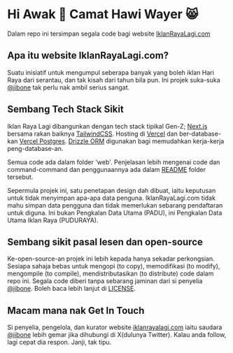 # Hi Awak 👋 Camat Hawi Wayer 😸

Dalam repo ini tersimpan segala code bagi website [IklanRayaLagi.com](https://iklanrayalagi.com)

## Apa itu website IklanRayaLagi.com?

Suatu inisiatif untuk mengumpul seberapa banyak yang boleh iklan Hari Raya dari serantau, dan tak kisah dari tahun bila pun. Ini projek suka-suka [@jibone](https://twitter.com/jibone) tak perlu nak ambil serius sangat.

## Sembang Tech Stack Sikit

Iklan Raya Lagi dibangunkan dengan tech stack tipikal Gen-Z; [Next.js](https://nextjs.org) bersama rakan baiknya [TailwindCSS](https://tailwindcss.com). Hosting di [Vercel](https://vercel.com) dan ber-database-kan [Vercel Postgres](https://vercel.com/storage/postgres). [Drizzle ORM](https://orm.drizzle.team) digunakan bagi memudahkan kerja-kerja peng-database-an.

Semua code ada dalam folder 'web'. Penjelasan lebih mengenai code dan command-command dan penggunaannya ada dalam [README](web/README.md) folder tersebut.

Sepermula projek ini, satu penetapan design dah dibuat, iaitu keputusan untuk tidak menyimpan apa-apa data penguna. IklanRayaLagi.com tidak mahu simpan data pengguna dan tidak memerlukan sebarang pendaftaran untuk diguna. Ini bukan Pengkalan Data Utama (PADU), ini Pengkalan Data Utama Iklan Raya (PUDURAYA).

## Sembang sikit pasal lesen dan open-source

Ke-open-source-an projek ini lebih kepada hanya sekadar perkongsian. Sesiapa sahaja bebas untuk mengopi (to copy), memodifikasi (to modify), mengompile (to compile), mendistributasikan (to distribute) code dalam repo ini. Segala code diberi tanpa sebarang jaminan dari si penyelia [@jibone](https://twitter.com/jibone). Boleh baca lebih lanjut di [LICENSE](LICENSE).

## Macam mana nak Get In Touch

Si penyelia, pengelola, dan kurator website [iklanrayalagi.com](https://iklanrayalagi.com) iaitu saudara [@jibone](https://twitter.com/jibone) lebih gemar jika dihubungi di X(dulunya Twitter). Kalau anda follow, lagi cepat dia respon. Janji, tak tipu.
